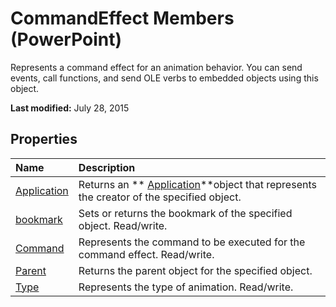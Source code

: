 
# CommandEffect Members (PowerPoint)
Represents a command effect for an animation behavior. You can send events, call functions, and send OLE verbs to embedded objects using this object.

 **Last modified:** July 28, 2015


## Properties



|**Name**|**Description**|
|:-----|:-----|
| [Application](c3b54f4d-5761-9606-b675-9258d5f0faee.md)|Returns an  ** [Application](978c2b99-4271-b953-4283-73b5f3d96f41.md)**object that represents the creator of the specified object.|
| [bookmark](02ca8d96-e040-2cdc-8adb-09be572dec57.md)|Sets or returns the bookmark of the specified object. Read/write.|
| [Command](64440745-d84a-f0e8-6857-ca0f7ada42b6.md)|Represents the command to be executed for the command effect. Read/write.|
| [Parent](06e0ba82-71ad-be99-adae-1ac44fd4d4bf.md)|Returns the parent object for the specified object.|
| [Type](c4ce74d9-1e16-34f9-88cf-f4ccb132c690.md)|Represents the type of animation. Read/write.|
